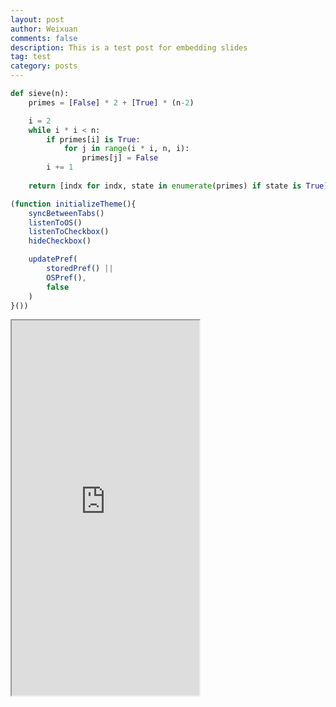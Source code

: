 ```yaml
---
layout: post
author: Weixuan
comments: false
description: This is a test post for embedding slides
tag: test
category: posts
---
```


```python
def sieve(n): 
    primes = [False] * 2 + [True] * (n-2)

    i = 2
    while i * i < n:
        if primes[i] is True:
            for j in range(i * i, n, i):
                primes[j] = False
        i += 1
    
    return [indx for indx, state in enumerate(primes) if state is True]
```

```javascript
(function initializeTheme(){
    syncBetweenTabs()
    listenToOS()
    listenToCheckbox()
    hideCheckbox()

    updatePref(
        storedPref() ||
        OSPref(),
        false
    )
}())
```

<iframe src="https://weixuanz.github.io/slides" height="600"></iframe>